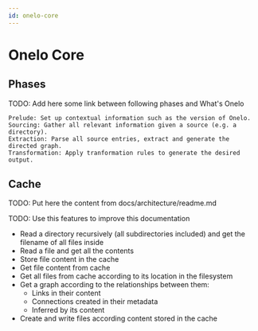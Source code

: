 ```yaml
---
id: onelo-core
---
```


# Onelo Core

## Phases

TODO: Add here some link between following phases and What's Onelo

    Prelude: Set up contextual information such as the version of Onelo.
    Sourcing: Gather all relevant information given a source (e.g. a directory).
    Extraction: Parse all source entries, extract and generate the directed graph.
    Transformation: Apply tranformation rules to generate the desired output.

## Cache

TODO: Put here the content from docs/architecture/readme.md


TODO: Use this features to improve this documentation

* Read a directory recursively (all subdirectories included) and get the filename of all files inside
* Read a file and get all the contents
* Store file content in the cache
* Get file content from cache
* Get all files from cache according to its location in the filesystem
* Get a graph according to the relationships between them:
  * Links in their content
  * Connections created in their metadata
  * Inferred by its content
* Create and write files according content stored in the cache